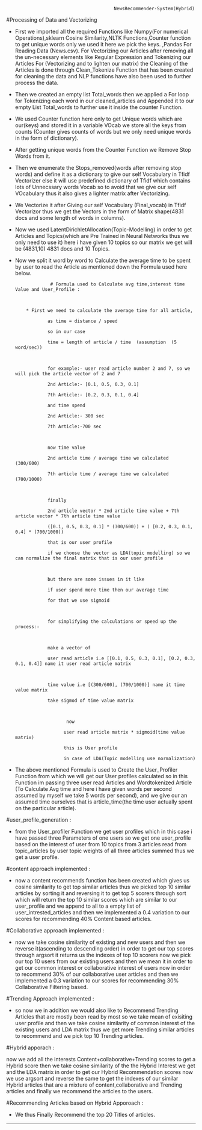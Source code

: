                                             NewsRecommender-System(Hybrid)


#Processing of Data and Vectorizing

* First we imported all the required Functions like Numpy(For numerical Operations),sklearn Cosine Similarity,NLTK Functions,Counter function to get unique words only we used it here we pick the keys.
,Pandas For Reading Data (News.csv).
For Vectorizing our Articles after removing all the un-necessary elements like Regular Expression and Tokenizing our Articles For (Vectorizing and to lighten our matrix)
the Cleaning of the Articles is done through Clean_Tokenize Function that has been created for cleaning the data and NLP functions have also been used to further process the data.

* Then we created an empty list  Total_words then we applied a For loop for Tokenizing each word in our cleaned_articles and Appended it to our empty List Total_words to further use it inside the counter Function.

* We used Counter function here only to get Unique words which are our(keys) and stored it in a variable VOcab we store all the keys from counts (Counter gives counts of words but we only need unique words in the form of dictionary).

* After getting unique words from the Counter Function we Remove Stop Words from it.

* Then we enumerate the Stops_removed(words after removing stop words) and define it as a dictionary to give our self Vocabulary in Tfidf Vectorizer else it will use predefined dictionary of Tfidf which contains lots of Unnecssary words Vocab so to avoid that we give our self VOcabulary thus it also gives a lighter matrix after Vectorizing.

* We Vectorize it after Giving our self Vocabulary (Final_vocab) in Tfidf Vectorizor thus we get the Vectors in the form of Matrix shape(4831 docs and some length of words in columns). 

* Now we used LatentDirichletAllocation(Topic-Modelling) in order to get Articles and Topics(which are Pre Trained in Neural Networks thus we only need to use it) here i have given 10 topics so our matrix we get will be (4831,10) 4831 docs and 10 Topics.

* Now we split it word by word to Calculate the average time to be spent by user to read the Article as mentioned down the Formula used here below.

                  
                   # Formula used to Calculate avg time,interest time Value and User_Profile :
                   
                   
                   
          * First we need to calculate the average time for all article,

                  as time = distance / speed

                  so in our case

                  time = length of article / time  (assumption  (5 word/sec))



                  for example:- user read article number 2 and 7, so we will pick the article vector of 2 and 7

                  2nd Article:- [0.1, 0.5, 0.3, 0.1]

                  7th Article:- [0.2, 0.3, 0.1, 0.4]

                  and time spend

                  2nd Article:- 300 sec

                  7th Article:-700 sec 



                  now time value

                  2nd article time / average time we calculated  (300/600)

                  7th article time / average time we calculated  (700/1000)



                  finally 

                  2nd article vector * 2nd article time value + 7th article vector * 7th article time value

                  ([0.1, 0.5, 0.3, 0.1] * (300/600)) + ( [0.2, 0.3, 0.1, 0.4] * (700/1000))

                  that is our user profile 

                  if we choose the vector as LDA(topic modelling) so we can normalize the final matrix that is our user profile



                  but there are some issues in it like

                  if user spend more time then our average time 

                  for that we use sigmoid 



                  for simplifying the calculations or speed up the process:-



                  make a vector of

                  user read article i.e [[0.1, 0.5, 0.3, 0.1], [0.2, 0.3, 0.1, 0.4]] name it user read article matrix



                  time value i.e [(300/600), (700/1000)] name it time value matrix

                  take sigmod of time value matrix



                         now

                        user read article matrix * sigmoid(time value matrix)

                        this is User profile

                        in case of LDA(Topic modelling use normalization)

 
* The above mentioned Formula is used to Create the User_Profiler Function from which we will get our User profiles 
  calculated so in this Function im passing three user read Articles and Wordtokenized Article 
  (To Calculate Avg time and here i have given words per second assumed by myself we take 5 words per second),
  and we give our an assumed time ourselves that is article_time(the time user actually spent on the particular article).
  
 #user_profile_generation :
 
 * from the User_profiler Function we get user profiles which in this case i have passed three Parameters of one users 
   so we get one user_profile based 
   on the interest of user from 10 topics from 3 articles read from
   topic_articles by user topic weights of all three articles summed thus we get a user profile.
 
 
 #content approach implemented :
 
 * now a content recommends function has been created which gives us cosine similarity to get top similar articles
   thus we picked top 10 similar articles by sorting it and reversing it to get top 5 scorers through sort which
   will return the top 10 similar scores which are similar to our user_profile and we append to all to a empty list of
   user_intrested_articles and then we implemented a 0.4 variation to our scores for recommending 40% Content based articles.
  
  #Collaborative approach implemented :
  
 * now we take cosine similarity of existing and new users and then we reverse it(ascending to descending order) in order to get                          our top scores through argsort it returns us the indexes of top 10 scorers now we pick our top 10 users from our existing users and then we mean it in order to get our common interest or collaborative interest of users now in order to recommend 30% of our collaborative user articles and then we implemented a 0.3 variation to our scores for recommending 30% Collaborative Filtering based.
 
 #Trending Approach implemented :

* so now we in addition we would also like to Recommend Trending Articles that are mostly been read by most so we take mean of    exisiting user profile and then we take cosine similarity of common interest of the existing users and LDA matrix thus we get more Trending similar articles to recommend and we pick top 10 Trending articles.


#Hybrid apporach :

now we add all the interests Content+collaborative+Trending scores to get a Hybrid score then we take cosine similarity of the the Hybrid Interest we get and the LDA matrix in order to get our Hybrid Recommendation scores now we use argsort and reverse the same to get the indexes of our similar Hybrid articles that are a mixture of content,collaborative and Trending articles and finally we recommend the articles to the users.
  
 
 
 
 #Recommending Articles based on Hybrid Apporoach :

   * We thus Finally  Recommend the top 20 Titles of articles.   
   **********************************************************************************************************************************

